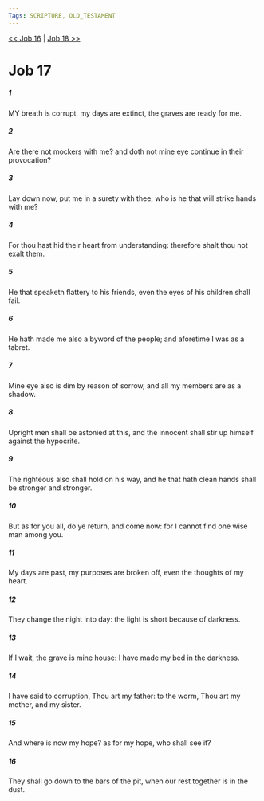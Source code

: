 ```yaml
---
Tags: SCRIPTURE, OLD_TESTAMENT
---
```


[<< Job 16](OLD_TESTAMENT/18_Job/Job_16.md) | [Job 18 >>](OLD_TESTAMENT/18_Job/Job_18.md)

# Job 17

##### 1
 MY breath is corrupt, my days are extinct, the graves are ready for me.
##### 2
 Are there not mockers with me?  and doth not mine eye continue in their provocation?
##### 3
 Lay down now, put me in a surety with thee; who is he that will strike hands with me?
##### 4
 For thou hast hid their heart from understanding: therefore shalt thou not exalt them.
##### 5
 He that speaketh flattery to his friends, even the eyes of his children shall fail.
##### 6
 He hath made me also a byword of the people; and aforetime I was as a tabret.
##### 7
 Mine eye also is dim by reason of sorrow, and all my members are as a shadow.
##### 8
 Upright men shall be astonied at this, and the innocent shall stir up himself against the hypocrite.
##### 9
 The righteous also shall hold on his way, and he that hath clean hands shall be stronger and stronger.
##### 10
 But as for you all, do ye return, and come now: for I cannot find one wise man among you.
##### 11
 My days are past, my purposes are broken off, even the thoughts of my heart.
##### 12
 They change the night into day: the light is short because of darkness.
##### 13
 If I wait, the grave is mine house: I have made my bed in the darkness.
##### 14
 I have said to corruption, Thou art my father: to the worm, Thou art my mother, and my sister.
##### 15
 And where is now my hope?  as for my hope, who shall see it?
##### 16
 They shall go down to the bars of the pit, when our rest together is in the dust.
